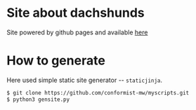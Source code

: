 # Site about dachshunds

Site powered by github pages and available [here](http://conformist-mw.github.io/myscripts/site/index.html)

# How to generate

Here used simple static site generator -- `staticjinja`.
```bash
$ git clone https://github.com/conformist-mw/myscripts.git
$ python3 gensite.py
```
